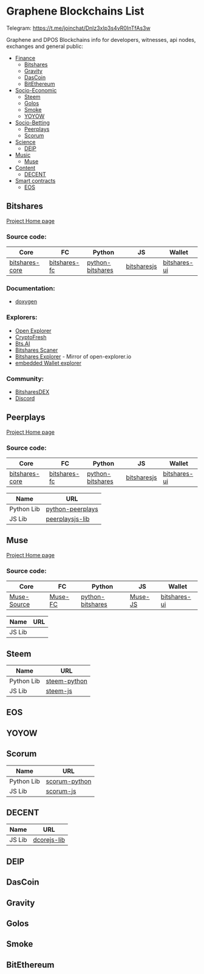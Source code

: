 # Graphene Blockchains List

Telegram: https://t.me/joinchat/Dnlz3xIp3s4vR0InTfAs3w

Graphene and DPOS Blockchains info for developers, witnesses, api nodes, exchanges and general public:

* [Finance](#finance)
  * [Bitshares](#bitshares)
  * [Gravity](#gravity)
  * [DasCoin](#dascoin)
  * [BitEthereum](#bitethereum)
* [Socio-Economic](#socio-economic)
  * [Steem](#steem)
  * [Golos](#golos)
  * [Smoke](#smoke)
  * [YOYOW](#yoyow)
* [Socio-Betting](#socio-betting)
  * [Peerplays](#peerplays)
  * [Scorum](#scorum)
* [Science](#science)
  * [DEIP](#deip)
* [Music](#music)
  * [Muse](#muse)
* [Content](#Content)
  * [DECENT](#decent)  
* [Smart contracts](#smart-contracts)
  * [EOS](#eos)  

## Bitshares

[Project Home page](https://bitshares.org/)

### Source code:

| Core | FC | Python | JS | Wallet |
| --- | --- | --- | --- | --- |
| [bitshares-core](https://github.com/bitshares/bitshares-core) | [bitshares-fc](https://github.com/bitshares/bitshares-fc) | [python-bitshares](https://github.com/bitshares/python-bitshares) | [bitsharesjs](https://github.com/bitshares/bitsharesjs) | [bitshares-ui](https://github.com/bitshares/bitshares-ui) |

### Documentation:

* [doxygen](https://bitshares.org/doxygen/)

### Explorers:

* [Open Explorer](http://open-explorer.io)
* [CryptoFresh](http://cryptofresh.com/)
* [Bts.AI](https://bts.ai/)
* [Bitshares Scaner](http://www.bitshares-scaner.org/)
* [Bitshares Explorer](http://bitshares-explorer.io) - Mirror of open-explorer.io
* [embedded Wallet explorer ]() 

### Community:

* [BitsharesDEX]()
* [Discord]()

## Peerplays

[Project Home page](https://www.peerplays.com/)

### Source code:

| Core | FC | Python | JS | Wallet |
| --- | --- | --- | --- | --- |
| [bitshares-core](https://github.com/bitshares/bitshares-core) | [bitshares-fc](https://github.com/bitshares/bitshares-fc) | [python-bitshares](https://github.com/bitshares/python-bitshares) | [bitsharesjs](https://github.com/bitshares/bitsharesjs) | [bitshares-ui](https://github.com/bitshares/bitshares-ui) |


| Name | URL |
| --- | --- |
| Python Lib |  [python-peerplays](https://github.com/PBSA/python-peerplays) |
| JS Lib |  [peerplaysjs-lib](https://github.com/PBSA/peerplaysjs-lib) |


## Muse

[Project Home page](http://museblockchain.com/)

### Source code:

| Core | FC | Python | JS | Wallet |
| --- | --- | --- | --- | --- |
| [Muse-Source](https://github.com/themuseblockchain/Muse-Source) | [Muse-FC](https://github.com/themuseblockchain/Muse-FC) | [python-bitshares](https://github.com/bitshares/python-bitshares) | [Muse-JS](https://github.com/themuseblockchain/Muse-JS) | [bitshares-ui](https://github.com/bitshares/bitshares-ui) |

| Name | URL |
| --- | --- |
| JS Lib |   |

## Steem



| Name | URL |
| --- | --- |
| Python Lib |  [steem-python](https://github.com/steemit/steem-python) 
| JS Lib |  [steem-js](https://github.com/steemit/steem-js) |


## EOS

## YOYOW

## Scorum

| Name | URL |
| --- | --- |
| Python Lib |  [scorum-python](https://github.com/scorum/scorum-python) |
| JS Lib |  [scorum-js](https://github.com/scorum/scorum-js) |


## DECENT

| Name | URL |
| --- | --- |
| JS Lib |  [dcorejs-lib](https://github.com/DECENTfoundation/dcorejs-lib) |

## DEIP

## DasCoin

## Gravity

## Golos

## Smoke 

## BitEthereum




